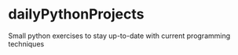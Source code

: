 # dailyPythonProjects
Small python exercises to stay up-to-date with current programming techniques
